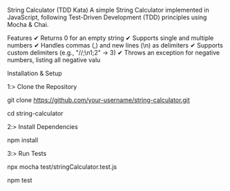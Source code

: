 String Calculator (TDD Kata)
A simple String Calculator implemented in JavaScript, following Test-Driven Development (TDD) principles using Mocha & Chai.

Features
✔ Returns 0 for an empty string
✔ Supports single and multiple numbers
✔ Handles commas (,) and new lines (\n) as delimiters
✔ Supports custom delimiters (e.g., "//;\n1;2" → 3)
✔ Throws an exception for negative numbers, listing all negative valu

Installation & Setup

1️:> Clone the Repository

git clone https://github.com/your-username/string-calculator.git

cd string-calculator

2️:> Install Dependencies

npm install

3️:> Run Tests

npx mocha test/stringCalculator.test.js

npm test
